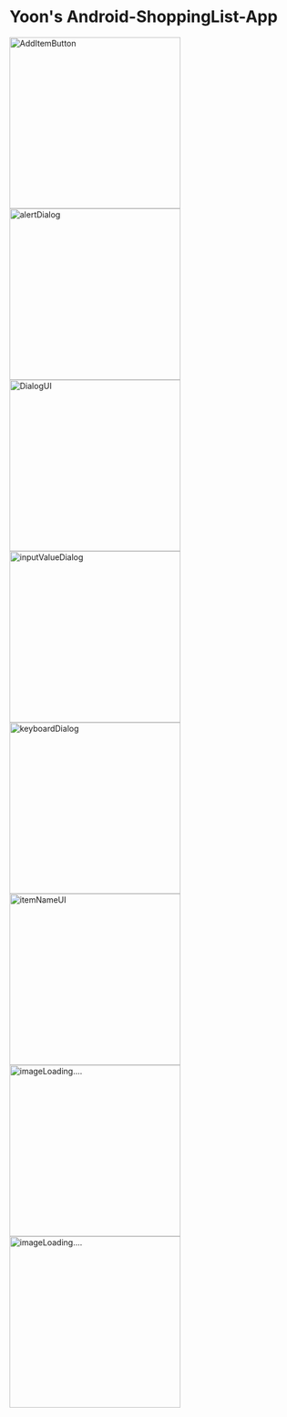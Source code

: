 # Yoon's Android-ShoppingList-App
<div style="display: inline-block;">
    <img src="app/src/main/res/images/AddItemButton.png" alt="AddItemButton" width="300"/>
    <img src="app/src/main/res/images/alertDialog.png" alt="alertDialog" width="300"/>
</div>
<div style="display: inline-block;">
    <img src="app/src/main/res/images/DialogUI.png" alt="DialogUI" width="300"/>
    <img src="app/src/main/res/images/inputValueDialog.png" alt="inputValueDialog" width="300"/>
</div>
<div style="display: inline-block;">
    <img src="app/src/main/res/images/keyboardDialog.png" alt="keyboardDialog" width="300"/>
    <img src="app/src/main/res/images/itemNameUI.png" alt="itemNameUI" width="300"/>
</div>
<div style="display: inline-block;">
    <img src="app/src/main/res/images/ItemNameQuantity.png" alt="imageLoading...." width="300"/>
    <img src="app/src/main/res/images/EditDeleteIcon.png" alt="imageLoading...." width="300"/>
</div>
